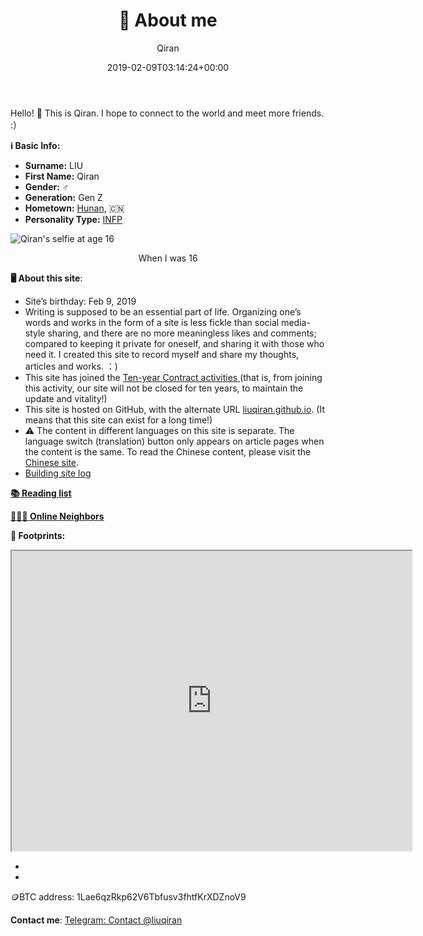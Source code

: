 ﻿---
title: 👤 About me
author: Qiran
type: post
date: 2019-02-09T03:14:24+00:00
aliases: ["/en/about-me-2/"]
tags:
  - Building Site
---
Hello! 👋 This is Qiran. I hope to connect to the world and meet more friends. :）

<div class="profile-section">
  <div class="profile-text">
    <p><strong>ℹ️ Basic Info:</strong></p>
    <ul>
      <li><strong>Surname:</strong> LIU</li>
      <li><strong>First Name:</strong> Qiran</li>
      <li><strong>Gender:</strong> ♂️</li>
      <li><strong>Generation:</strong> Gen Z</li>
      <li><strong>Hometown:</strong> <a href="https://en.wikipedia.org/wiki/Hunan" target="_blank">Hunan</a>, 🇨🇳</li>
      <li><strong>Personality Type:</strong> <a href="https://www.16personalities.com/infp-personality" target="_blank">INFP</a></li>
    </ul>
  </div>
  <div class="profile-image">
    <img src="/img/2014-03-25-selfie.jpg" alt="Qiran's selfie at age 16">
    <center><p class="caption">When I was 16</p></center>
  </div>
</div>

**🖥️ About this site**:

- Site’s birthday: Feb 9, 2019
- Writing is supposed to be an essential part of life. Organizing one’s words and works in the form of a site is less fickle than social media-style sharing, and there are no more meaningless likes and comments; compared to keeping it private for oneself, and sharing it with those who need it. I created this site to record myself and share my thoughts, articles and works. ：)
- This site has joined the [Ten-year Contract activities
  ](https://foreverblog.cn/)(that is, from joining this activity, our site will not be closed for ten years, to maintain the update and vitality!)
- This site is hosted on GitHub, with the alternate URL [liuqiran.github.io](liuqiran.github.io).
  (It means that this site can exist for a long time!)
- ⚠ The content in different languages on this site is separate. The language switch (translation) button only appears on article pages when the content is the same. To read the Chinese content, please visit the [Chinese site](/zh/).
- [Building site log][1]

[**📚 Reading list**](/en/reading-list/)

**[🧑‍🤝‍🧑 Online Neighbors](/en/my-friends/)**

**👣 Footprints:**

<iframe src="https://www.google.com/maps/d/embed?mid=1RbDEbfdLJfr9sjTnT5zqQvI2UP-nXz0&ehbc=2E312F" width="640" height="480"></iframe>

- 

- 


🪙BTC address: 1Lae6qzRkp62V6Tbfusv3fhtfKrXDZnoV9

**Contact me**: [Telegram: Contact @liuqiran][2]


 [1]: /tags/building-site/
 [2]: https://t.me/liuqiran
